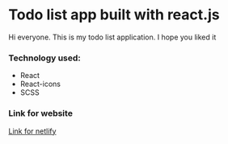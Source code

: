 # Todo list app built with react.js

Hi everyone. This is my todo list application. I hope you liked it

### Technology used:

- React
- React-icons
- SCSS

### Link for website

[Link for netlify](https://62cc27640142470009a45fe6--iridescent-kitten-63fd6e.netlify.app/main)
